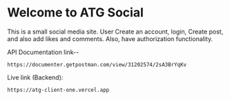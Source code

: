 # Welcome to ATG Social
This is a small social media site. User Create an account, login, Create post, and also add likes and comments. Also, have authorization functionality.

API Documentation link--
```
https://documenter.getpostman.com/view/31202574/2sA3BrYqKv
```
Live link (Backend):
```
https://atg-client-one.vercel.app 
```
